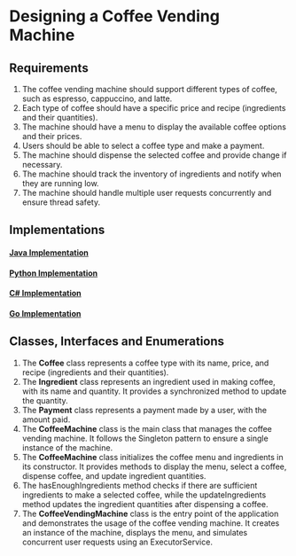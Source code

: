 # Designing a Coffee Vending Machine

## Requirements
1. The coffee vending machine should support different types of coffee, such as espresso, cappuccino, and latte.
2. Each type of coffee should have a specific price and recipe (ingredients and their quantities).
3. The machine should have a menu to display the available coffee options and their prices.
4. Users should be able to select a coffee type and make a payment.
5. The machine should dispense the selected coffee and provide change if necessary.
6. The machine should track the inventory of ingredients and notify when they are running low.
7. The machine should handle multiple user requests concurrently and ensure thread safety.

## Implementations
#### [Java Implementation](../../solutions/java/src/coffeevendingmachine/) 
#### [Python Implementation](../../solutions/python/coffeevendingmachine/)
#### [C# Implementation](../../solutions/c%23/CoffeeVendingMachine/)
#### [Go Implementation](../../solutions/golang/coffeevendingmachine/)

## Classes, Interfaces and Enumerations
1. The **Coffee** class represents a coffee type with its name, price, and recipe (ingredients and their quantities).
2. The **Ingredient** class represents an ingredient used in making coffee, with its name and quantity. It provides a synchronized method to update the quantity.
3. The **Payment** class represents a payment made by a user, with the amount paid.
4. The **CoffeeMachine** class is the main class that manages the coffee vending machine. It follows the Singleton pattern to ensure a single instance of the machine.
5. The **CoffeeMachine** class initializes the coffee menu and ingredients in its constructor. It provides methods to display the menu, select a coffee, dispense coffee, and update ingredient quantities.
6. The hasEnoughIngredients method checks if there are sufficient ingredients to make a selected coffee, while the updateIngredients method updates the ingredient quantities after dispensing a coffee.
7. The **CoffeeVendingMachine** class is the entry point of the application and demonstrates the usage of the coffee vending machine. It creates an instance of the machine, displays the menu, and simulates concurrent user requests using an ExecutorService.